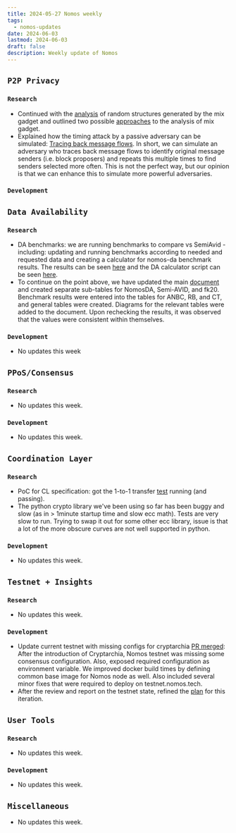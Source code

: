 ```yaml
---
title: 2024-05-27 Nomos weekly
tags:
  - nomos-updates
date: 2024-06-03
lastmod: 2024-06-03
draft: false
description: Weekly update of Nomos
---
```

## `P2P Privacy`

### `Research`

- Continued with the [analysis](https://www.notion.so/Analysis-of-the-mix-gadget-6246ab47a8e34ac0bc7b561d32680e34?pvs=4#94785a745fe04b12a6b2a5f15ef5f04b) of random structures generated by the mix gadget and outlined two possible [approaches](https://www.notion.so/Analysis-of-the-mix-gadget-6246ab47a8e34ac0bc7b561d32680e34?pvs=4#f6a1e2456cbb483bb41d5706c772f9a2) to the analysis of mix gadget.
- Explained how the timing attack by a passive adversary can be simulated: [Tracing back message flows](https://www.notion.so/WIP-P2P-Privacy-Passive-Adversary-ecbcb7ea509b4337b66de515d900dd50?pvs=4#f34d8c61c46847389d6c0d3115b0f435). In short, we can simulate an adversary who traces back message flows to identify original message senders (i.e. block proposers) and repeats this multiple times to find senders selected more often. This is not the perfect way, but our opinion is that we can enhance this to simulate more powerful adversaries.

### `Development`


## `Data Availability`

### `Research`

- DA benchmarks: we are running benchmarks to compare vs SemiAvid - including: updating and running benchmarks according to needed and requested data and creating a calculator for nomos-da benchmark results. The results can be seen [here](https://gist.github.com/danielSanchezQ/dce309a9ef488b5bcfaad1869f538702) and the DA calculator script can be seen [here](https://github.com/logos-co/nomos-node/pull/658).
- To continue on the point above, we have updated the main [document](https://www.notion.so/Benchmark-and-Scheme-Viability-Analysis-ce94c6a6cb2c4661bca3bacfdf88e048?d=8d3a686af1a34cf797706cae71206d90#917d664fa6c24c3da5f3ad93f1f7aee4) and created separate  sub-tables for NomosDA, Semi-AVID, and fk20. Benchmark results were entered into the tables for ANBC, RB, and CT, and general tables were created. Diagrams for the relevant tables were added to the document. Upon rechecking the results, it was observed that the values were consistent within themselves.

### `Development`

- No updates this week

## `PPoS/Consensus`

### `Research`

- No updates this week.

### `Development`

- No updates this week.

## `Coordination Layer`

### `Research`

- PoC for CL specification: got the 1-to-1 transfer [test](https://github.com/logos-co/nomos-specs/pull/93/files#diff-f2ea6731922026e3d88b43b91934936cadcbddb64c62fec78941023f69a2542dR12-R73) running (and passing).
- The python crypto library we've been using so far has been buggy and slow (as in > 1minute startup time and slow ecc math). Tests are very slow to run. Trying to swap it out for some other ecc library, issue is that a lot of the more obscure curves are not well supported in python.

### `Development`

- No updates this week.

## `Testnet + Insights`

### `Research`

- No updates this week.

### `Development`

- Update current testnet with missing configs for cryptarchia [PR merged](https://github.com/logos-co/nomos-node/pull/656 ): After the introduction of Cryptarchia, Nomos testnet was missing some consensus configuration. Also, exposed required configuration as environment variable. We improved docker build times by defining common base image for Nomos node as well. Also included several minor fixes that were required to deploy on testnet.nomos.tech.
- After the review and report on the testnet state, refined the [plan](https://www.notion.so/Nomos-Testnet-99ed9acef3e04b218bbb02ab958c964f) for this iteration.

## `User Tools`

### `Research`

- No updates this week.

### `Development`

- No updates this week.

## `Miscellaneous`

- No updates this week.
